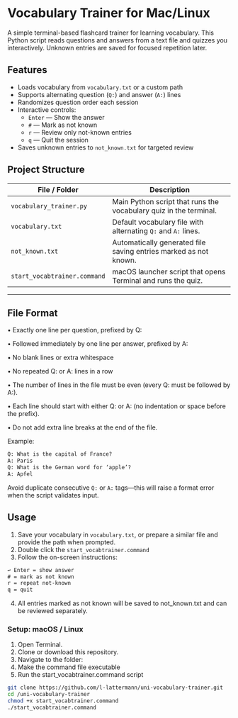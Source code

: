 # Vocabulary Trainer for Mac/Linux

A simple terminal-based flashcard trainer for learning vocabulary. This Python script reads questions and answers from a text file and quizzes you interactively. Unknown entries are saved for focused repetition later.



## Features

- Loads vocabulary from `vocabulary.txt` or a custom path
- Supports alternating question (`Q:`) and answer (`A:`) lines
- Randomizes question order each session
- Interactive controls:
  - `Enter` — Show the answer
  - `#` — Mark as not known
  - `r` — Review only not-known entries
  - `q` — Quit the session
- Saves unknown entries to `not_known.txt` for targeted review



## Project Structure

| File / Folder                | Description                                                                 |
|-----------------------------|-----------------------------------------------------------------------------|
| `vocabulary_trainer.py`     | Main Python script that runs the vocabulary quiz in the terminal.           |
| `vocabulary.txt`            | Default vocabulary file with alternating `Q:` and `A:` lines.               |
| `not_known.txt`             | Automatically generated file saving entries marked as not known.            |
| `start_vocabtrainer.command`| macOS launcher script that opens Terminal and runs the quiz.                |

---


## File Format
•	Exactly one line per question, prefixed by Q:

•	Followed immediately by one line per answer, prefixed by A:

•	No blank lines or extra whitespace

•	No repeated Q: or A: lines in a row

•	The number of lines in the file must be even (every Q: must be followed by A:).

•	Each line should start with either Q: or A: (no indentation or space before the prefix).

•	Do not add extra line breaks at the end of the file.


Example:
```txt
Q: What is the capital of France?
A: Paris
Q: What is the German word for ‘apple’?
A: Apfel
``` 

Avoid duplicate consecutive `Q:` or `A:` tags—this will raise a format error when the script validates input.



## Usage

1. Save your vocabulary in `vocabulary.txt`, or prepare a similar file and provide the path when prompted.
2. Double click the `start_vocabtrainer.command`
3.	Follow the on-screen instructions:

```txt
↩ Enter = show answer
# = mark as not known
r = repeat not-known
q = quit
```

4.	All entries marked as not known will be saved to not_known.txt and can be reviewed separately.

### Setup: macOS / Linux

1. Open Terminal.
2. Clone or download this repository.
3. Navigate to the folder:
4. Make the command file executable
5. Run the start_vocabtrainer.command script

```bash
git clone https://github.com/l-lattermann/uni-vocabulary-trainer.git
cd /uni-vocabulary-trainer
chmod +x start_vocabtrainer.command
./start_vocabtrainer.command
```
